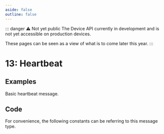```yaml
---
aside: false
outline: false
---
```


<script setup>
import ProtocolBytes from '../../../components/ProtocolBytes.vue';
import SplitColumnView from '../../../components/SplitColumnView.vue';
import GenerateConsts from '../../../components/GenerateConsts.vue'
import PayloadTable from '../../../components/PayloadTable.vue'
</script>

::: danger ⚠️ Not yet public
The Device API currently in development and is not yet accessible on production devices.

These pages can be seen as a view of what is to come later this year.
:::

# 13: Heartbeat

<SplitColumnView>
<template #left>

Sent from a device over an open connection to let the receiver know that the connection is still active.

Can also be used to check if a connection is still active, as the message would be ACKed.

Devices currently default to sending a heartbeat every 15 seconds.

</template>
<template #right>

<PayloadTable :messageId="13" headerText="Payload" headerMarginTop="0px" />

</template>
</SplitColumnView>

## Examples

Basic heartbeat message.

<ProtocolBytes
    byteString="3 15 0 13 0 1 0 1 2 55 2 0 0 41 1"
    :boldPositions="[3]"
    :allowCollapse="true" defaultCollapsed="true"
/>

## Code

For convenience, the following constants can be referring to this message type.

<GenerateConsts :messageId="13"/>
